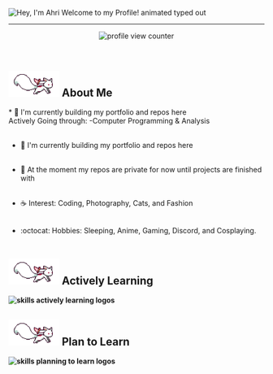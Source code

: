 <!--Description

Inspiration:
HyunCafe
-->
<img src="https://readme-typing-svg.demolab.com?font=Operator+Mono&size=37&duration=2800&pause=2000&color=FAFAFA&center=true&vCenter=true&width=940&height=50&lines=Hey%2C+I'm+Ahri+Welcome+to+my+Profile!" align="middle" alt="Hey, I'm Ahri Welcome to my Profile! animated typed out">
<hr/>
<p align="center">
    <img src="https://komarev.com/ghpvc/?username=Ahripyx&color=0079fa&style=flat-square&label=PROFILE+VIEWS" alt="profile view counter">
</p> <br>
<div>
    <h2><img src="assets/kyubey.gif" width="100"/> <strong>About Me</strong> </h2>
<div/>
* 🌳 I'm currently building my portfolio and repos here <br>
    Actively Going through:
        -Computer Programming & Analysis<br><br>
    
* 🐾 I'm currently building my portfolio and repos here <br><br>

* 🌊 At the moment my repos are private for now until projects are finished with <br><br>

* ☕ Interest: Coding, Photography, Cats, and Fashion <br><br>

* :octocat: Hobbies: Sleeping, Anime, Gaming, Discord, and Cosplaying. <br><br>

<div>
    <h2><img src="assets/kyubey.gif" width="100"/> <strong>Actively Learning <strong/></h2>
    <img src="https://skillicons.dev/icons?i=git,linux,html,css,js,python,mysql,c#" alt="skills actively learning logos"> <br> 
    <h2><img src="assets/kyubey.gif" width="100"/> <strong>Plan to Learn <strong/></h2>
    <img src="https://skillicons.dev/icons?i=lua,cpp" alt="skills planning to learn logos">
</div>
